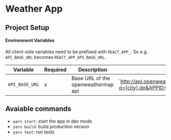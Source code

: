 # Weather App

## Project Setup

#### Environment Variables

All client-side variables need to be prefixed with `REACT_APP_`. So e.g. `API_BASE_URL` becomes `REACT_APP_API_BASE_URL`.

| Variable       | Required | Description                        | Examples                                                                   |
| -------------- | -------- | ---------------------------------- | -------------------------------------------------------------------------- |
| `API_BASE_URL` | x        | Base URL of the openweathermap api | `http://api.openweathermap.org/data/2.5/forecast?q=[city],de&APPID=[APPID] |

## Avaiable commands

- `yarn start`: start the app in dev mode
- `yarn build`: build production version
- `yarn test`: run tests

